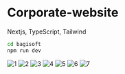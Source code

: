 # Corporate-website
 Nextjs, TypeScript, Tailwind
```bash
cd bagisoft
npm run dev
```
 ![1](https://github.com/Vol4tile/Corporate-website/assets/104697209/67866fa0-a081-407a-af02-3b9abcd6111b)
![2](https://github.com/Vol4tile/Corporate-website/assets/104697209/688abad3-a2dd-4f48-84c7-48aa2a2d9a98)
![3](https://github.com/Vol4tile/Corporate-website/assets/104697209/ca7586da-2db1-47e8-b9e6-23f0707cf224)
![4](https://github.com/Vol4tile/Corporate-website/assets/104697209/151ac327-da2b-4071-b35e-6b489c905f33)
![5](https://github.com/Vol4tile/Corporate-website/assets/104697209/c19b032f-b226-4c90-b7c1-afa83be63606)
![6](https://github.com/Vol4tile/Corporate-website/assets/104697209/820defa2-8658-4d57-b982-cdc78fc2e59f)
![7](https://github.com/Vol4tile/Corporate-website/assets/104697209/f96c45ee-1153-4f8c-8014-336283010556)

